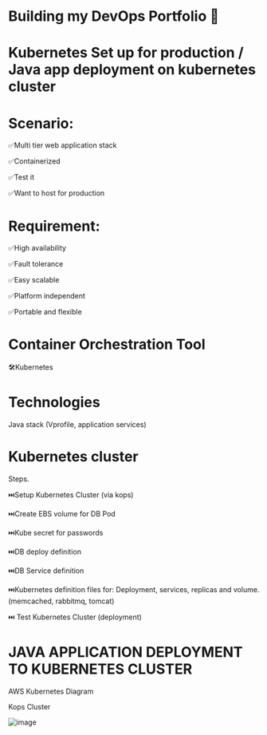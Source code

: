 # Building my DevOps Portfolio 🚀

# Kubernetes Set up for production / Java app deployment on kubernetes cluster

# Scenario:

✅Multi tier web application stack

✅Containerized

✅Test it

✅Want to host for production

# Requirement:

✅High availability

✅Fault tolerance

✅Easy scalable

✅Platform independent

✅Portable and flexible

# Container Orchestration Tool

🛠️Kubernetes

# Technologies

Java stack (Vprofile, application services)

# Kubernetes cluster

Steps.

⏭️Setup Kubernetes Cluster (via kops)

⏭️Create EBS volume for DB Pod

⏭️Kube secret for passwords

⏭️DB deploy definition

⏭️DB Service definition

⏭️Kubernetes definition files for: Deployment, services, replicas and volume.(memcached, rabbitmq, tomcat)

⏭️ Test Kubernetes Cluster (deployment)

# JAVA APPLICATION DEPLOYMENT TO KUBERNETES CLUSTER

AWS Kubernetes Diagram

Kops Cluster

![image](https://github.com/purnimasahoo/kube-app/assets/115042111/ea8e5cc5-4150-491f-8c69-f1e83f7c957c)


